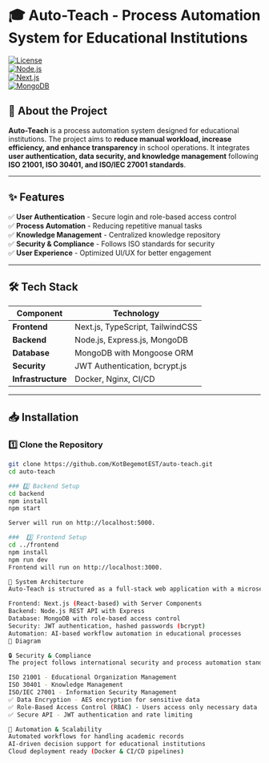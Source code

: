 # 🎓 Auto-Teach - Process Automation System for Educational Institutions

[![License](https://img.shields.io/badge/license-MIT-blue.svg)](LICENSE)  
[![Node.js](https://img.shields.io/badge/node.js-18.x-green)](https://nodejs.org/)  
[![Next.js](https://img.shields.io/badge/next.js-14.x-black)](https://nextjs.org/)  
[![MongoDB](https://img.shields.io/badge/mongodb-6.x-green)](https://www.mongodb.com/)  

## 📖 About the Project  
**Auto-Teach** is a process automation system designed for educational institutions. The project aims to **reduce manual workload, increase efficiency, and enhance transparency** in school operations. It integrates **user authentication, data security, and knowledge management** following **ISO 21001, ISO 30401, and ISO/IEC 27001 standards**.

---

## ✨ Features  
✅ **User Authentication** - Secure login and role-based access control  
✅ **Process Automation** - Reducing repetitive manual tasks  
✅ **Knowledge Management** - Centralized knowledge repository  
✅ **Security & Compliance** - Follows ISO standards for security  
✅ **User Experience** - Optimized UI/UX for better engagement  

---

## 🛠️ Tech Stack  
| Component      | Technology       |
|---------------|-----------------|
| **Frontend**  | Next.js, TypeScript, TailwindCSS |
| **Backend**   | Node.js, Express.js, MongoDB |
| **Database**  | MongoDB with Mongoose ORM |
| **Security**  | JWT Authentication, bcrypt.js |
| **Infrastructure** | Docker, Nginx, CI/CD |

---

## 📥 Installation  

### 1️⃣ Clone the Repository  
```sh
git clone https://github.com/KotBegemotEST/auto-teach.git
cd auto-teach

### 2️⃣ Backend Setup
cd backend
npm install
npm start

Server will run on http://localhost:5000.

###  3️⃣ Frontend Setup
cd ../frontend
npm install
npm run dev
Frontend will run on http://localhost:3000.

📌 System Architecture
Auto-Teach is structured as a full-stack web application with a microservices-oriented approach:

Frontend: Next.js (React-based) with Server Components
Backend: Node.js REST API with Express
Database: MongoDB with role-based access control
Security: JWT authentication, hashed passwords (bcrypt)
Automation: AI-based workflow automation in educational processes
🔹 Diagram

🔒 Security & Compliance
The project follows international security and process automation standards:

ISO 21001 - Educational Organization Management
ISO 30401 - Knowledge Management
ISO/IEC 27001 - Information Security Management
✅ Data Encryption - AES encryption for sensitive data
✅ Role-Based Access Control (RBAC) - Users access only necessary data
✅ Secure API - JWT authentication and rate limiting

🚀 Automation & Scalability
Automated workflows for handling academic records
AI-driven decision support for educational institutions
Cloud deployment ready (Docker & CI/CD pipelines)